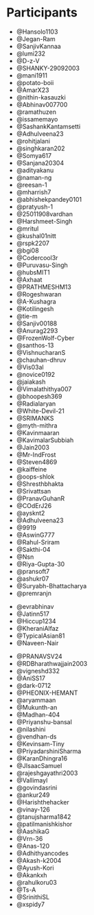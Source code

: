 # Participants

* @Hansolo1103
* @Jegan-Ram
* @SanjivKannaa
* @lumi232
* @D-z-V
* @SHANKY-29092003
* @mani1911
* @potato-boii 
* @AmarX23
* @nithin-kasauzki
* @Abhinav007700
* @ramathuzen
* @issamemayo
* @SashankKantamsetti
* @Adhulveena23
* @rohitjalani
* @singhkaran202
* @Somya617
* @Sanjana20304
* @adityakanu
* @naman-ng
* @reesan-1
* @mharrish7
* @abhishekpandey0101
* @pratyush-1 
* @25011908vardhan
* @Harshmeet-Singh
* @mritul
* @kushal01nitt
* @rspk2207
* @bgi08
* @Codercool3r
* @Puruvasu-Singh
* @hubsMIT1
* @Axhaat
* @PRATHMESHM13
* @Rogeshwaran
* @A-Kushagra
* @Kotilingesh
* @tie-m
* @Sanjiv00188
* @Anurag2293
* @FrozenWolf-Cyber
* @santhos-13
* @VishnucharanS
* @chauhan-dhruv
* @Vis03al 
* @novice0192
* @jaiakash
* @Vimalathithya007
* @bhoopesh369
* @Radialaryan
* @White-Devil-21
* @SRIMANKS
* @myth-mithra 
* @Kavinmaaran
* @KavimalarSubbiah
* @Jain2003
* @Mr-IndFrost
* @Steven4869
* @kaiffeine
* @oops-shlok
* @Shresthbhakta
* @Srivattsan
* @PranavGuhanR 
* @COdErJ26
* @aysknt2
* @Adhulveena23 
* @9919
* @AswinG777
* @Rahul-Sriram
* @Sakthi-04 
* @Nsn
* @Riya-Gupta-30
* @pransoft7
* @ashukr07
* @Suryabh-Bhattacharya
* @premranjn
<!-- * @AlpahSpidey004 -->
* @evrabhinav
* @Jatinn517
* @Hiccup1234
* @KheraniAlfaz
* @TypicalAsian81
* @Naveen-Nair
<!-- * @utkarshsingh20122 -->
* @PRANAVSV24
* @RDBharathwajjain2003
* @vigneshd332
* @AniSS17
* @dark-0712
* @PHEONIX-HEMANT
* @aryammaan
* @Mukunth-an
* @Madhan-404
* @Priyanshu-bansal
* @nilashini
* @vendhan-ds
* @Kevinsam-Tiny
* @PriyadarshiniSharma
* @KaranDhingra16 
* @JIsaacSamuel
* @rajeshgayathri2003
* @Vallimayl
* @govindasrini
* @ankur249
* @Harishthehacker 
* @vinay-126
* @tanujsharma1842
* @patilmanishkishor
* @AashikaG
* @Vrn-36
* @Anas-120
* @Adhithyancodes
* @Akash-k2004
* @Ayush-Kori
* @Akankxh
* @rahulkoru03
* @Ts-A
* @SrinithiSL
* @xspidy7



























































































